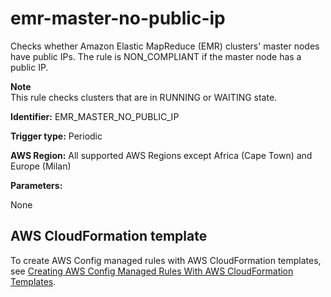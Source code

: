 # emr\-master\-no\-public\-ip<a name="emr-master-no-public-ip"></a>

Checks whether Amazon Elastic MapReduce \(EMR\) clusters' master nodes have public IPs\. The rule is NON\_COMPLIANT if the master node has a public IP\.

**Note**  
This rule checks clusters that are in RUNNING or WAITING state\.

**Identifier:** EMR\_MASTER\_NO\_PUBLIC\_IP

**Trigger type:** Periodic

**AWS Region:** All supported AWS Regions except Africa \(Cape Town\) and Europe \(Milan\)

**Parameters:**

None  

## AWS CloudFormation template<a name="w22aac11c29c17d171c17"></a>

To create AWS Config managed rules with AWS CloudFormation templates, see [Creating AWS Config Managed Rules With AWS CloudFormation Templates](aws-config-managed-rules-cloudformation-templates.md)\.